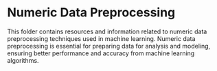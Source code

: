 # Numeric Data Preprocessing

This folder contains resources and information related to numeric data preprocessing techniques used in machine learning. Numeric data preprocessing is essential for preparing data for analysis and modeling, ensuring better performance and accuracy from machine learning algorithms.